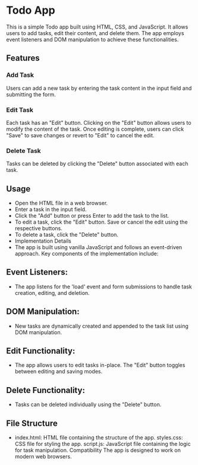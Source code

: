 # Todo App 
This is a simple Todo app built using HTML, CSS, and JavaScript. It allows users to add tasks, edit their content, and delete them. The app employs event listeners and DOM manipulation to achieve these functionalities.

## Features
### Add Task
Users can add a new task by entering the task content in the input field and submitting the form.

### Edit Task
Each task has an "Edit" button. Clicking on the "Edit" button allows users to modify the content of the task. Once editing is complete, users can click "Save" to save changes or revert to "Edit" to cancel the edit.

### Delete Task
Tasks can be deleted by clicking the "Delete" button associated with each task.

## Usage
- Open the HTML file in a web browser.
- Enter a task in the input field.
- Click the "Add" button or press Enter to add the task to the list.
- To edit a task, click the "Edit" button. Save or cancel the edit using the respective buttons.
- To delete a task, click the "Delete" button.
- Implementation Details
- The app is built using vanilla JavaScript and follows an event-driven approach. Key components of the implementation include:

## Event Listeners:
- The app listens for the 'load' event and form submissions to handle task creation, editing, and deletion.

## DOM Manipulation: 
- New tasks are dynamically created and appended to the task list using DOM manipulation.

## Edit Functionality: 
- The app allows users to edit tasks in-place. The "Edit" button toggles between editing and saving modes.

## Delete Functionality:
- Tasks can be deleted individually using the "Delete" button.

## File Structure
 - index.html: HTML file containing the structure of the app.
styles.css: CSS file for styling the app.
script.js: JavaScript file containing the logic for task manipulation.
Compatibility
The app is designed to work on modern web browsers.